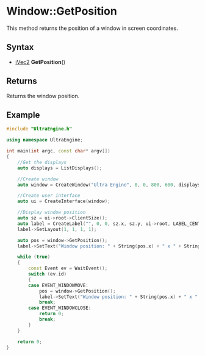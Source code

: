 # Window::GetPosition

This method returns the position of a window in screen coordinates.

## Syntax

- [iVec2](iVec2.md) **GetPosition**()

## Returns

Returns the window position.

## Example

```c++
#include "UltraEngine.h"

using namespace UltraEngine;

int main(int argc, const char* argv[])
{
    //Get the displays
    auto displays = ListDisplays();

    //Create window
    auto window = CreateWindow("Ultra Engine", 0, 0, 800, 600, displays[0]);

    //Create user interface
    auto ui = CreateInterface(window);

    //Display window position
    auto sz = ui->root->ClientSize();
    auto label = CreateLabel("", 0, 0, sz.x, sz.y, ui->root, LABEL_CENTER | LABEL_MIDDLE);
    label->SetLayout(1, 1, 1, 1);

    auto pos = window->GetPosition();
    label->SetText("Window position: " + String(pos.x) + " x " + String(pos.y));

    while (true)
    {
        const Event ev = WaitEvent();
        switch (ev.id)
        {
        case EVENT_WINDOWMOVE:
            pos = window->GetPosition();
            label->SetText("Window position: " + String(pos.x) + " x " + String(pos.y));
            break;
        case EVENT_WINDOWCLOSE:
            return 0;
            break;
        }
    }

    return 0;
}
```
